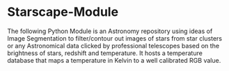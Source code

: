 # Starscape-Module
The following Python Module is an Astronomy repository using ideas of Image Segmentation to filter/contour out images of stars from star clusters or any Astronomical data clicked by professional telescopes based on the brightness of stars, redshift and temperature. It hosts a temperature database that maps a temperature in Kelvin to a well calibrated RGB value.
